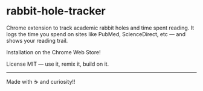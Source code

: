 # rabbit-hole-tracker
Chrome extension to track academic rabbit holes and time spent reading.
It logs the time you spend on sites like PubMed, ScienceDirect, etc — and shows your reading trail.

Installation
on the Chrome Web Store!


License
MIT — use it, remix it, build on it.

---

Made with ☕️ and curiosity!! 

